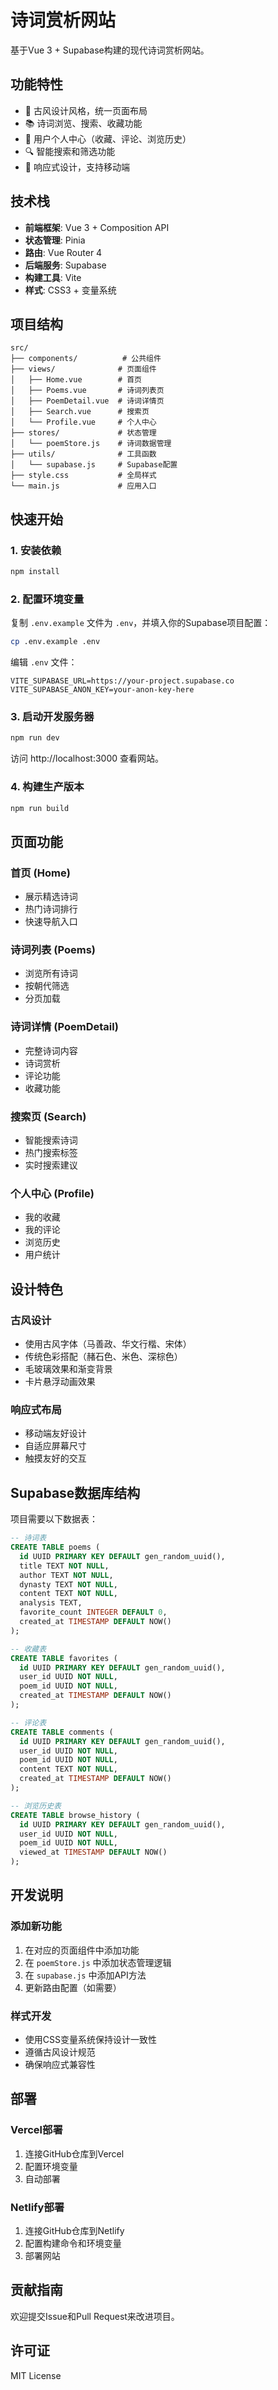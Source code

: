 # 诗词赏析网站

基于Vue 3 + Supabase构建的现代诗词赏析网站。

## 功能特性

- 🎨 古风设计风格，统一页面布局
- 📚 诗词浏览、搜索、收藏功能
- 👤 用户个人中心（收藏、评论、浏览历史）
- 🔍 智能搜索和筛选功能
- 📱 响应式设计，支持移动端

## 技术栈

- **前端框架**: Vue 3 + Composition API
- **状态管理**: Pinia
- **路由**: Vue Router 4
- **后端服务**: Supabase
- **构建工具**: Vite
- **样式**: CSS3 + 变量系统

## 项目结构

```
src/
├── components/          # 公共组件
├── views/              # 页面组件
│   ├── Home.vue        # 首页
│   ├── Poems.vue       # 诗词列表页
│   ├── PoemDetail.vue  # 诗词详情页
│   ├── Search.vue      # 搜索页
│   └── Profile.vue     # 个人中心
├── stores/             # 状态管理
│   └── poemStore.js    # 诗词数据管理
├── utils/              # 工具函数
│   └── supabase.js     # Supabase配置
├── style.css           # 全局样式
└── main.js             # 应用入口
```

## 快速开始

### 1. 安装依赖

```bash
npm install
```

### 2. 配置环境变量

复制 `.env.example` 文件为 `.env`，并填入你的Supabase项目配置：

```bash
cp .env.example .env
```

编辑 `.env` 文件：

```env
VITE_SUPABASE_URL=https://your-project.supabase.co
VITE_SUPABASE_ANON_KEY=your-anon-key-here
```

### 3. 启动开发服务器

```bash
npm run dev
```

访问 http://localhost:3000 查看网站。

### 4. 构建生产版本

```bash
npm run build
```

## 页面功能

### 首页 (Home)
- 展示精选诗词
- 热门诗词排行
- 快速导航入口

### 诗词列表 (Poems)
- 浏览所有诗词
- 按朝代筛选
- 分页加载

### 诗词详情 (PoemDetail)
- 完整诗词内容
- 诗词赏析
- 评论功能
- 收藏功能

### 搜索页 (Search)
- 智能搜索诗词
- 热门搜索标签
- 实时搜索建议

### 个人中心 (Profile)
- 我的收藏
- 我的评论
- 浏览历史
- 用户统计

## 设计特色

### 古风设计
- 使用古风字体（马善政、华文行楷、宋体）
- 传统色彩搭配（赭石色、米色、深棕色）
- 毛玻璃效果和渐变背景
- 卡片悬浮动画效果

### 响应式布局
- 移动端友好设计
- 自适应屏幕尺寸
- 触摸友好的交互

## Supabase数据库结构

项目需要以下数据表：

```sql
-- 诗词表
CREATE TABLE poems (
  id UUID PRIMARY KEY DEFAULT gen_random_uuid(),
  title TEXT NOT NULL,
  author TEXT NOT NULL,
  dynasty TEXT NOT NULL,
  content TEXT NOT NULL,
  analysis TEXT,
  favorite_count INTEGER DEFAULT 0,
  created_at TIMESTAMP DEFAULT NOW()
);

-- 收藏表
CREATE TABLE favorites (
  id UUID PRIMARY KEY DEFAULT gen_random_uuid(),
  user_id UUID NOT NULL,
  poem_id UUID NOT NULL,
  created_at TIMESTAMP DEFAULT NOW()
);

-- 评论表
CREATE TABLE comments (
  id UUID PRIMARY KEY DEFAULT gen_random_uuid(),
  user_id UUID NOT NULL,
  poem_id UUID NOT NULL,
  content TEXT NOT NULL,
  created_at TIMESTAMP DEFAULT NOW()
);

-- 浏览历史表
CREATE TABLE browse_history (
  id UUID PRIMARY KEY DEFAULT gen_random_uuid(),
  user_id UUID NOT NULL,
  poem_id UUID NOT NULL,
  viewed_at TIMESTAMP DEFAULT NOW()
);
```

## 开发说明

### 添加新功能
1. 在对应的页面组件中添加功能
2. 在 `poemStore.js` 中添加状态管理逻辑
3. 在 `supabase.js` 中添加API方法
4. 更新路由配置（如需要）

### 样式开发
- 使用CSS变量系统保持设计一致性
- 遵循古风设计规范
- 确保响应式兼容性

## 部署

### Vercel部署
1. 连接GitHub仓库到Vercel
2. 配置环境变量
3. 自动部署

### Netlify部署
1. 连接GitHub仓库到Netlify
2. 配置构建命令和环境变量
3. 部署网站

## 贡献指南

欢迎提交Issue和Pull Request来改进项目。

## 许可证

MIT License